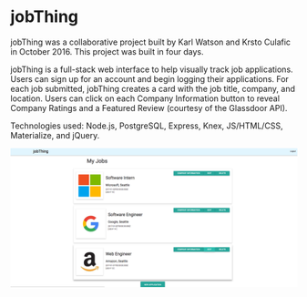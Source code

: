 # jobThing

jobThing was a collaborative project built by Karl Watson and Krsto Culafic in October 2016. This project was built in four days.

jobThing is a full-stack web interface to help visually track job applications. Users can sign up for an account and begin logging their applications. For each job submitted, jobThing creates a card with the job title, company, and location. Users can click on each Company Information button to reveal Company Ratings and a Featured Review (courtesy of the Glassdoor API).

Technologies used: Node.js, PostgreSQL, Express, Knex, JS/HTML/CSS, Materialize, and jQuery.

![](./promo.jpg) 
